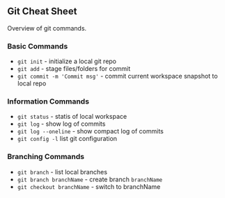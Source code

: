 ## Git Cheat Sheet

Overview of git commands.

### Basic Commands
* `git init` - initialize a local git repo
* `git add` - stage files/folders for commit
* `git commit -m 'Commit msg'` - commit current workspace snapshot to local repo

### Information Commands
* `git status` - statis of local workspace
* `git log` - show log of commits
* `git log --oneline` - show compact log of commits
* `git config -l` list git configuration

### Branching Commands
* `git branch` - list local branches
* `git branch branchName` - create branch `branchName`
* `git checkout branchName` - switch to branchName
